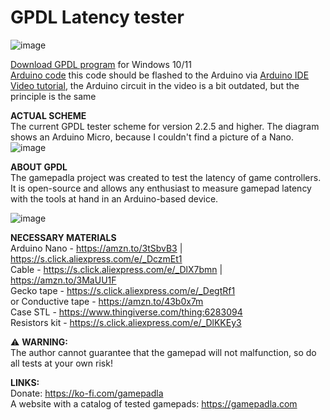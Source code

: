 # GPDL Latency tester
![image](https://github.com/cakama3a/GPDL/assets/15096106/f36c402c-d134-44ec-a0d6-25c60e4cc688)
  

[Download GPDL program](https://github.com/cakama3a/GPDL/tree/StickTest/dist) for Windows 10/11  
[Arduino code](https://github.com/cakama3a/GPDL/blob/StickTest/Arduino.ino) this code should be flashed to the Arduino via [Arduino IDE](https://www.arduino.cc/en/software/)  
[Video tutorial](https://www.youtube.com/watch?v=epm2li1hrK8), the Arduino circuit in the video is a bit outdated, but the principle is the same  

**ACTUAL SCHEME**  
The current GPDL tester scheme for version 2.2.5 and higher. The diagram shows an Arduino Micro, because I couldn't find a picture of a Nano.
![image](https://github.com/user-attachments/assets/a04ac64a-1dc5-4e2e-bec9-8d100f0c104b)  


**ABOUT GPDL**  
The gamepadla project was created to test the latency of game controllers. It is open-source and allows any enthusiast to measure gamepad latency with the tools at hand in an Arduino-based device.  
  
![image](https://github.com/cakama3a/GPDL/assets/15096106/7b21cc91-586f-4afc-82be-c4194e565790)  
  
**NECESSARY MATERIALS**  
Arduino Nano - https://amzn.to/3tSbvB3 | https://s.click.aliexpress.com/e/_DczmEt1  
Cable - https://s.click.aliexpress.com/e/_DlX7bmn | https://amzn.to/3MaUU1F  
Gecko tape - https://s.click.aliexpress.com/e/_DegtRf1  
or Conductive tape - https://amzn.to/43b0x7m  
Case STL - https://www.thingiverse.com/thing:6283094  
Resistors kit - https://s.click.aliexpress.com/e/_DlKKEy3  

⚠️ **WARNING:**  
The author cannot guarantee that the gamepad will not malfunction, so do all tests at your own risk!  

**LINKS:**  
Donate: https://ko-fi.com/gamepadla  
A website with a catalog of tested gamepads: https://gamepadla.com  
